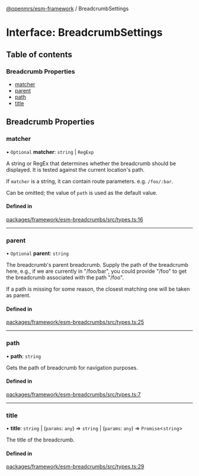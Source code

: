 [@openmrs/esm-framework](../API.md) / BreadcrumbSettings

# Interface: BreadcrumbSettings

## Table of contents

### Breadcrumb Properties

- [matcher](BreadcrumbSettings.md#matcher)
- [parent](BreadcrumbSettings.md#parent)
- [path](BreadcrumbSettings.md#path)
- [title](BreadcrumbSettings.md#title)

## Breadcrumb Properties

### matcher

• `Optional` **matcher**: `string` \| `RegExp`

A string or RegEx that determines whether the breadcrumb should be displayed.
It is tested against the current location's path.

If `matcher` is a string, it can contain route parameters. e.g. `/foo/:bar`.

Can be omitted; the value of `path` is used as the default value.

#### Defined in

[packages/framework/esm-breadcrumbs/src/types.ts:16](https://github.com/openmrs/openmrs-esm-core/blob/master/packages/framework/esm-breadcrumbs/src/types.ts#L16)

___

### parent

• `Optional` **parent**: `string`

The breadcrumb's parent breadcrumb. Supply the path of the breadcrumb here, e.g.,
if we are currently in "/foo/bar", you could provide "/foo" to get the breadcrumb
associated with the path "/foo".

If a path is missing for some reason, the closest matching one will be taken as
parent.

#### Defined in

[packages/framework/esm-breadcrumbs/src/types.ts:25](https://github.com/openmrs/openmrs-esm-core/blob/master/packages/framework/esm-breadcrumbs/src/types.ts#L25)

___

### path

• **path**: `string`

Gets the path of breadcrumb for navigation purposes.

#### Defined in

[packages/framework/esm-breadcrumbs/src/types.ts:7](https://github.com/openmrs/openmrs-esm-core/blob/master/packages/framework/esm-breadcrumbs/src/types.ts#L7)

___

### title

• **title**: `string` \| (`params`: `any`) => `string` \| (`params`: `any`) => `Promise`<`string`\>

The title of the breadcrumb.

#### Defined in

[packages/framework/esm-breadcrumbs/src/types.ts:29](https://github.com/openmrs/openmrs-esm-core/blob/master/packages/framework/esm-breadcrumbs/src/types.ts#L29)
